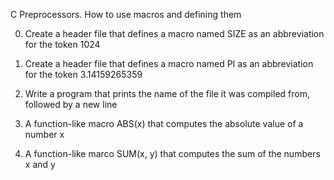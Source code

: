 C Preprocessors. How to use macros and defining them

0. Create a header file that defines a macro named SIZE as an abbreviation for the token 1024

1. Create a header file that defines a macro named PI as an abbreviation for the token 3.14159265359

2. Write a program that prints the name of the file it was compiled from, followed by a new line

3. A function-like macro ABS(x) that computes the absolute value of a number x

4.  A function-like marco SUM(x, y) that computes the sum of the numbers x and y


